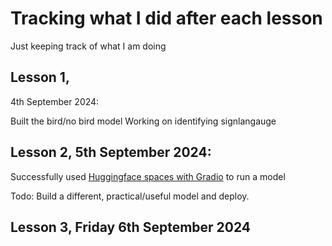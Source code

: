 # Tracking what I did after each lesson

Just keeping track of what I am doing

## Lesson 1, 
4th September 2024:

Built the bird/no bird model
Working on identifying signlangauge

## Lesson 2, 5th September 2024:
Successfully used [Huggingface spaces with Gradio](https://huggingface.co/spaces/isaacthani/minimalDemo) to run a model

Todo: Build a different, practical/useful model and deploy.

## Lesson 3, Friday 6th September 2024